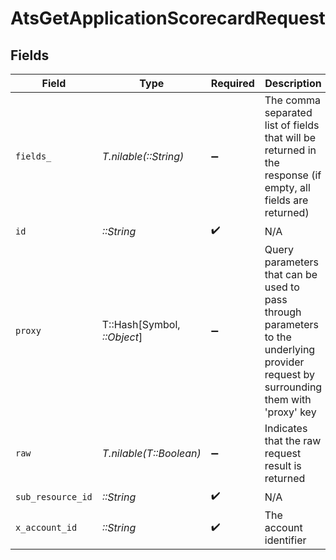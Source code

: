# AtsGetApplicationScorecardRequest


## Fields

| Field                                                                                                                                                                                                      | Type                                                                                                                                                                                                       | Required                                                                                                                                                                                                   | Description                                                                                                                                                                                                | Example                                                                                                                                                                                                    |
| ---------------------------------------------------------------------------------------------------------------------------------------------------------------------------------------------------------- | ---------------------------------------------------------------------------------------------------------------------------------------------------------------------------------------------------------- | ---------------------------------------------------------------------------------------------------------------------------------------------------------------------------------------------------------- | ---------------------------------------------------------------------------------------------------------------------------------------------------------------------------------------------------------- | ---------------------------------------------------------------------------------------------------------------------------------------------------------------------------------------------------------- |
| `fields_`                                                                                                                                                                                                  | *T.nilable(::String)*                                                                                                                                                                                      | :heavy_minus_sign:                                                                                                                                                                                         | The comma separated list of fields that will be returned in the response (if empty, all fields are returned)                                                                                               | id,remote_id,sections,label,candidate_id,remote_candidate_id,application_id,remote_application_id,interview_id,remote_interview_id,author_id,remote_author_id,overall_recommendation,created_at,updated_at |
| `id`                                                                                                                                                                                                       | *::String*                                                                                                                                                                                                 | :heavy_check_mark:                                                                                                                                                                                         | N/A                                                                                                                                                                                                        |                                                                                                                                                                                                            |
| `proxy`                                                                                                                                                                                                    | T::Hash[Symbol, *::Object*]                                                                                                                                                                                | :heavy_minus_sign:                                                                                                                                                                                         | Query parameters that can be used to pass through parameters to the underlying provider request by surrounding them with 'proxy' key                                                                       |                                                                                                                                                                                                            |
| `raw`                                                                                                                                                                                                      | *T.nilable(T::Boolean)*                                                                                                                                                                                    | :heavy_minus_sign:                                                                                                                                                                                         | Indicates that the raw request result is returned                                                                                                                                                          |                                                                                                                                                                                                            |
| `sub_resource_id`                                                                                                                                                                                          | *::String*                                                                                                                                                                                                 | :heavy_check_mark:                                                                                                                                                                                         | N/A                                                                                                                                                                                                        |                                                                                                                                                                                                            |
| `x_account_id`                                                                                                                                                                                             | *::String*                                                                                                                                                                                                 | :heavy_check_mark:                                                                                                                                                                                         | The account identifier                                                                                                                                                                                     |                                                                                                                                                                                                            |